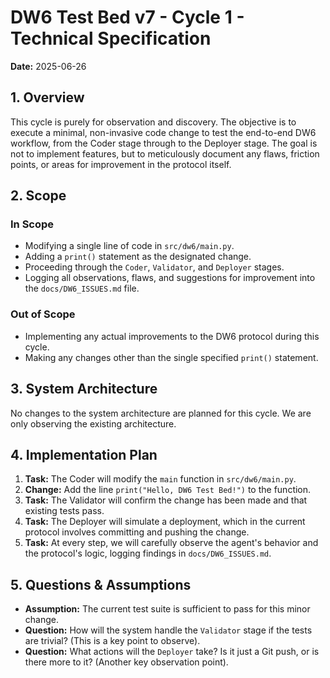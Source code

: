 
# DW6 Test Bed v7 - Cycle 1 - Technical Specification

**Date:** 2025-06-26

## 1. Overview

This cycle is purely for observation and discovery. The objective is to execute a minimal, non-invasive code change to test the end-to-end DW6 workflow, from the Coder stage through to the Deployer stage. The goal is not to implement features, but to meticulously document any flaws, friction points, or areas for improvement in the protocol itself.

## 2. Scope

### In Scope

*   Modifying a single line of code in `src/dw6/main.py`.
*   Adding a `print()` statement as the designated change.
*   Proceeding through the `Coder`, `Validator`, and `Deployer` stages.
*   Logging all observations, flaws, and suggestions for improvement into the `docs/DW6_ISSUES.md` file.

### Out of Scope

*   Implementing any actual improvements to the DW6 protocol during this cycle.
*   Making any changes other than the single specified `print()` statement.

## 3. System Architecture

No changes to the system architecture are planned for this cycle. We are only observing the existing architecture.

## 4. Implementation Plan

1.  **Task:** The Coder will modify the `main` function in `src/dw6/main.py`.
2.  **Change:** Add the line `print("Hello, DW6 Test Bed!")` to the function.
3.  **Task:** The Validator will confirm the change has been made and that existing tests pass.
4.  **Task:** The Deployer will simulate a deployment, which in the current protocol involves committing and pushing the change.
5.  **Task:** At every step, we will carefully observe the agent's behavior and the protocol's logic, logging findings in `docs/DW6_ISSUES.md`.

## 5. Questions & Assumptions

*   **Assumption:** The current test suite is sufficient to pass for this minor change.
*   **Question:** How will the system handle the `Validator` stage if the tests are trivial? (This is a key point to observe).
*   **Question:** What actions will the `Deployer` take? Is it just a Git push, or is there more to it? (Another key observation point).

